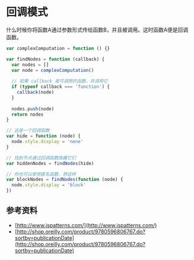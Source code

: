 # 回调模式
什么时候你将函数A通过参数形式传给函数B，并且被调用。这时函数A便是回调函数。

```javascript
var complexComputation = function () {}

var findNodes = function (callback) {
  var nodes = []
  var node = complexComputation()
  
  // 如果 callback 是可调用的函数，并调用它
  if (typeof callback === 'function') {
    callback(node)
  }
  
  nodes.push(node)
  return nodes
}

// 这是一个回调函数
var hide = function (node) {
  node.style.display = 'none'
}

// 找到节点通过回调函数隐藏它们
var hiddenNodes = findNodes(hide)

// 你也可以使用匿名函数，想这样
var blockNodes = findNodes(function (node) {
  node.style.display = 'block'
})
```

## 参考资料
- [http://www.jspatterns.com/](http://www.jspatterns.com/)
- [http://shop.oreilly.com/product/9780596806767.do?sortby=publicationDate](http://shop.oreilly.com/product/9780596806767.do?sortby=publicationDate)